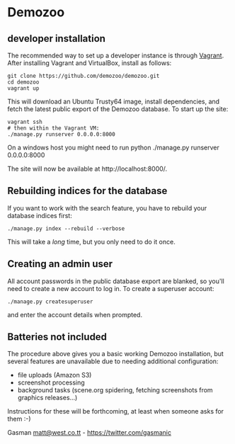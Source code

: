 Demozoo
=======

developer installation
----------------------

The recommended way to set up a developer instance is through [Vagrant](https://www.vagrantup.com/). After installing Vagrant and VirtualBox, install as follows:

    git clone https://github.com/demozoo/demozoo.git
    cd demozoo
    vagrant up

This will download an Ubuntu Trusty64 image, install dependencies, and fetch the latest public export of the Demozoo database. To start up the site:

    vagrant ssh
    # then within the Vagrant VM:
    ./manage.py runserver 0.0.0.0:8000

On a windows host you might need to run
    python ./manage.py runserver 0.0.0.0:8000

The site will now be available at http://localhost:8000/.

Rebuilding indices for the database
-----------------------------------

If you want to work with the search feature, you have to rebuild your database indices first:

    ./manage.py index --rebuild --verbose

This will take a *long* time, but you only need to do it once.

Creating an admin user
----------------------

All account passwords in the public database export are blanked, so you'll need to create a new account to log in. To create a superuser account:

    ./manage.py createsuperuser

and enter the account details when prompted.

Batteries not included
----------------------

The procedure above gives you a basic working Demozoo installation, but several features are unavailable due to needing additional configuration:

* file uploads (Amazon S3)
* screenshot processing
* background tasks (scene.org spidering, fetching screenshots from graphics releases...)

Instructions for these will be forthcoming, at least when someone asks for them :-)

Gasman <matt@west.co.tt> - https://twitter.com/gasmanic
